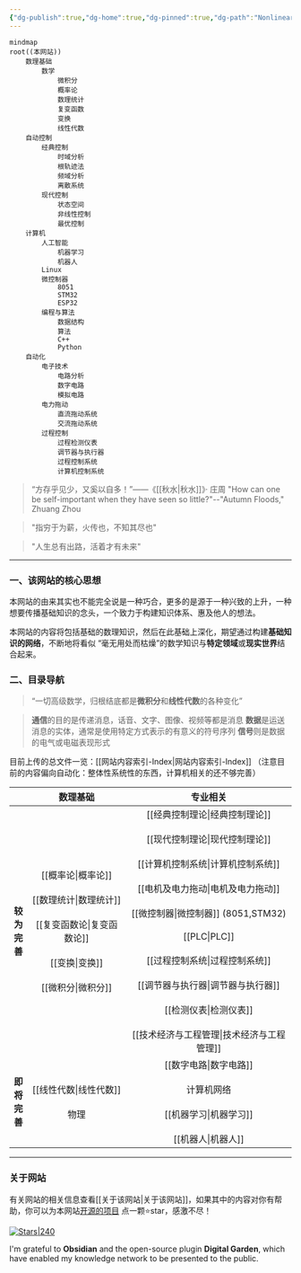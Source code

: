 ```yaml
---
{"dg-publish":true,"dg-home":true,"dg-pinned":true,"dg-path":"Nonlinear.md","dg-hide-in-graph":true,"permalink":"/Nonlinear/","hideInGraph":true,"pinned":true,"tags":["gardenEntry"],"dgPassFrontmatter":true,"noteIcon":"","created":"2024-05-21T15:20:27.000+08:00","updated":"2025-06-19T11:43:17.495+08:00"}
---
```



```mermaid
mindmap
root((本网站))
	数理基础
		数学
			微积分
			概率论
			数理统计
			复变函数
			变换
			线性代数
	自动控制
		经典控制
			时域分析
			根轨迹法
			频域分析
			离散系统
		现代控制
			状态空间
			非线性控制
			最优控制
	计算机
		人工智能
			机器学习
			机器人
		Linux
		微控制器
		    8051
		    STM32
		    ESP32
		编程与算法
			数据结构
			算法
			C++
			Python
	自动化
		电子技术
			电路分析
			数字电路
			模拟电路
		电力拖动
			直流拖动系统
			交流拖动系统
		过程控制
			过程检测仪表
			调节器与执行器
			过程控制系统
			计算机控制系统
```

>“方存乎见少，又奚以自多！”——《[[秋水\|秋水]]》· 庄周
>"How can one be self-important when they have seen so little?"--"Autumn Floods," Zhuang Zhou

> "指穷于为薪，火传也，不知其尽也"

> "人生总有出路，活着才有未来"
***
### 一、该网站的核心思想 
本网站的由来其实也不能完全说是一种巧合，更多的是源于一种兴致的上升，一种想要传播基础知识的念头，一个致力于构建知识体系、惠及他人的想法。

本网站的内容将包括基础的数理知识，然后在此基础上深化，期望通过构建**基础知识的网络**，不断地将看似 “毫无用处而枯燥”的数学知识与**特定领域**或**现实世界**结合起来。

### 二、目录导航
>“一切高级数学，归根结底都是**微积分**和**线性代数**的各种变化” 

>**通信**的目的是传递消息，话音、文字、图像、视频等都是消息
>**数据**是运送消息的实体，通常是使用特定方式表示的有意义的符号序列
> **信号**则是数据的电气或电磁表现形式

目前上传的总文件一览：[[网站内容索引-Index\|网站内容索引-Index]] （注意目前的内容偏向自动化：整体性系统性的东西，计算机相关的还不够完善）


|                      |                               **数理基础**                                |                                                                                         **专业相关**                                                                                         |
| :------------------: | :-------------------------------------------------------------------: | :--------------------------------------------------------------------------------------------------------------------------------------------------------------------------------------: |
| **较<br>为<br>完<br>善** | [[概率论\|概率论]]<br><br>[[数理统计\|数理统计]]<br><br>[[复变函数论\|复变函数论]]<br><br>[[变换\|变换]]<br><br>[[微积分\|微积分]] | [[经典控制理论\|经典控制理论]]<br><br>[[现代控制理论\|现代控制理论]]<br><br>[[计算机控制系统\|计算机控制系统]]<br><br>[[电机及电力拖动\|电机及电力拖动]]<br><br>[[微控制器\|微控制器]] (8051,STM32)<br><br>[[PLC\|PLC]]<br><br>[[过程控制系统\|过程控制系统]]<br><br>[[调节器与执行器\|调节器与执行器]]<br><br>[[检测仪表\|检测仪表]]<br><br>[[技术经济与工程管理\|技术经济与工程管理]] |
| **即<br>将<br>完<br>善** |                          [[线性代数\|线性代数]]<br><br>物理                           |                                                                   [[数字电路\|数字电路]]<br><br>计算机网络<br><br>[[机器学习\|机器学习]]<br><br>[[机器人\|机器人]]                                                                   |


***
### 关于网站
有关网站的相关信息查看[[关于该网站\|关于该网站]]，如果其中的内容对你有帮助，你可以为本网站[开源的项目](https://github.com/UNLINEARITY/Atlas-of-Control-and-AI) 点一颗⭐star，感激不尽！


[![Stars|240](https://img.shields.io/github/stars/UNLINEARITY/Atlas-of-Control-and-AI.svg)](https://github.com/UNLINEARITY/Atlas-of-Control-and-AI/stargazers)

I'm grateful to **Obsidian** and the open-source plugin **Digital Garden**, which have enabled my knowledge network to be presented to the public.

